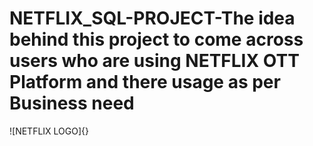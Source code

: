 # NETFLIX_SQL-PROJECT-The idea behind this project to come across users who are using NETFLIX OTT Platform and there usage as per Business need
![NETFLIX LOGO]{}
